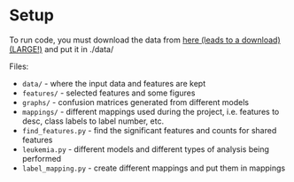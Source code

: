 # Setup
To run code, you must download the data from [here (leads to a download) (LARGE!)](http://www.google.com/url?q=http%3A%2F%2Fhomes.cs.washington.edu%2F~suinlee%2Fcse527%2Fnotes%2Fsanger-cell-lines%2Fexpression.txt&sa=D&sntz=1&usg=AFQjCNGSzqeqqK1-rCao8ETiv8bW4dp3UA) and put it in ./data/

Files: 
* `data/` - where the input data and features are kept
* `features/` - selected features and some figures
* `graphs/` - confusion matrices generated from different models
* `mappings/` - different mappings used during the project, i.e. features to desc, class labels to label number, etc.
* `find_features.py` - find the significant features and counts for shared features
* `leukemia.py` - different models and different types of analysis being performed
* `label_mapping.py` - create different mappings and put them in mappings
